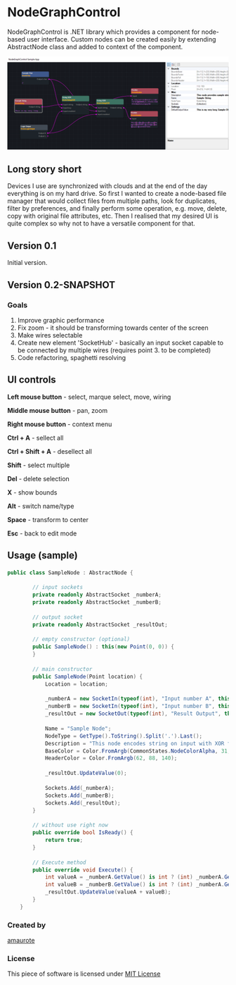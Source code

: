 # NodeGraphControl

NodeGraphControl is .NET library which provides a component for node-based user interface. Custom nodes can be created easily by extending AbstractNode class and added to context of the component.

![Screenshot of sample use of NodeGraphControl](res/sample_use.PNG)

## Long story short

Devices I use are synchronized with clouds and at the end of the day everything is on my hard drive. So first I wanted to create a node-based file manager that would collect files from multiple paths, look for duplicates, filter by preferences, and finally perform some operation, e.g. move, delete, copy with original file attributes, etc. Then I realised that my desired UI is quite complex so why not to have a versatile component for that.

## Version 0.1

Initial version.

## Version 0.2-SNAPSHOT

### Goals

1. Improve graphic performance
2. Fix zoom - it should be transforming towards center of the screen
3. Make wires selectable
4. Create new element 'SocketHub' - basically an input socket capable to be connected by multiple wires (requires point 3. to be completed)
5. Code refactoring, spaghetti resolving

## UI controls

**Left mouse button** - select, marque select, move, wiring

**Middle mouse button** - pan, zoom

**Right mouse button** - context menu

**Ctrl + A** - sellect all

**Ctrl + Shift + A** - desellect all

**Shift** - select multiple

**Del** - delete selection

**X** - show bounds

**Alt** - switch name/type

**Space** - transform to center

**Esc** - back to edit mode

## Usage (sample)
```cs
public class SampleNode : AbstractNode {
        
        // input sockets
        private readonly AbstractSocket _numberA;
        private readonly AbstractSocket _numberB;
        
        // output socket
        private readonly AbstractSocket _resultOut;
        
        // empty constructor (optional)
        public SampleNode() : this(new Point(0, 0)) {
        }

        // main constructor
        public SampleNode(Point location) {
            Location = location;

            _numberA = new SocketIn(typeof(int), "Input number A", this);
            _numberB = new SocketIn(typeof(int), "Input number B", this);
            _resultOut = new SocketOut(typeof(int), "Result Output", this);

            Name = "Sample Node";
            NodeType = GetType().ToString().Split('.').Last();
            Description = "This node encodes string on input with XOR function.";
            BaseColor = Color.FromArgb(CommonStates.NodeColorAlpha, 31, 36, 42);
            HeaderColor = Color.FromArgb(62, 88, 140);

            _resultOut.UpdateValue(0);

            Sockets.Add(_numberA);
            Sockets.Add(_numberB);
            Sockets.Add(_resultOut);
        }
        
        // without use right now
        public override bool IsReady() {
            return true;
        }

        // Execute method
        public override void Execute() {
            int valueA = _numberA.GetValue() is int ? (int) _numberA.GetValue() : 0;
            int valueB = _numberB.GetValue() is int ? (int) _numberA.GetValue() : 0;
            _resultOut.UpdateValue(valueA + valueB);
        }
    }
```

### Created by
[amaurote](https://www.linkedin.com/in/tomas-borik-83032587/)

### License

This piece of software is licensed under [MIT License](../master/LICENSE)
